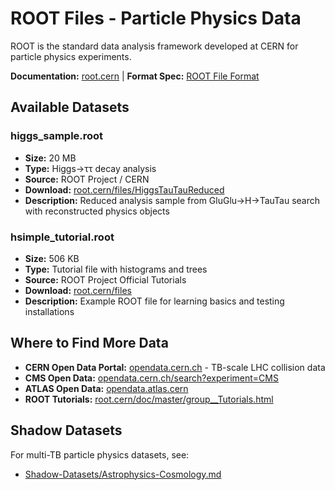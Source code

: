 # ROOT Files - Particle Physics Data

ROOT is the standard data analysis framework developed at CERN for particle physics experiments.

**Documentation:** [root.cern](https://root.cern/) | **Format Spec:** [ROOT File Format](https://root.cern/manual/root_files/)

## Available Datasets

### higgs_sample.root
- **Size:** 20 MB
- **Type:** Higgs→ττ decay analysis
- **Source:** ROOT Project / CERN
- **Download:** [root.cern/files/HiggsTauTauReduced](https://root.cern/files/HiggsTauTauReduced/)
- **Description:** Reduced analysis sample from GluGlu→H→TauTau search with reconstructed physics objects

### hsimple_tutorial.root
- **Size:** 506 KB
- **Type:** Tutorial file with histograms and trees
- **Source:** ROOT Project Official Tutorials
- **Download:** [root.cern/files](https://root.cern/files/)
- **Description:** Example ROOT file for learning basics and testing installations

## Where to Find More Data

- **CERN Open Data Portal:** [opendata.cern.ch](http://opendata.cern.ch/) - TB-scale LHC collision data
- **CMS Open Data:** [opendata.cern.ch/search?experiment=CMS](http://opendata.cern.ch/search?experiment=CMS)
- **ATLAS Open Data:** [opendata.atlas.cern](http://opendata.atlas.cern/)
- **ROOT Tutorials:** [root.cern/doc/master/group__Tutorials.html](https://root.cern/doc/master/group__Tutorials.html)

## Shadow Datasets

For multi-TB particle physics datasets, see:
- [Shadow-Datasets/Astrophysics-Cosmology.md](../Shadow-Datasets/Astrophysics-Cosmology.md#particle-physics-cern-open-data)
